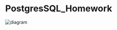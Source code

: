# PostgresSQL_Homework
![diagram]([http://baidu.com/pic/doge.png](https://github.com/Nikward/PostgresSQL_Homework/blob/main/diagrambd.png?raw=true))

